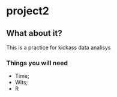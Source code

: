 # project2

## What about it?

This is a practice for kickass data analisys

### Things you will need

* Time;
* Wits;
* R
